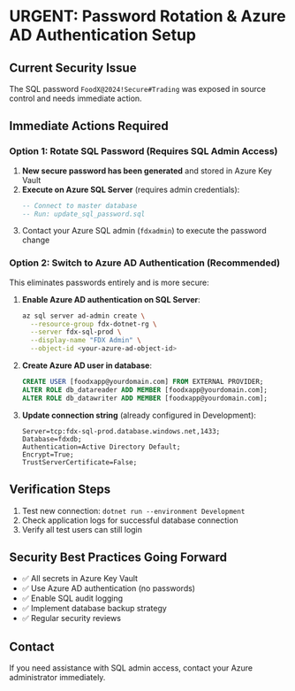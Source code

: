 # URGENT: Password Rotation & Azure AD Authentication Setup

## Current Security Issue
The SQL password `FoodX@2024!Secure#Trading` was exposed in source control and needs immediate action.

## Immediate Actions Required

### Option 1: Rotate SQL Password (Requires SQL Admin Access)
1. **New secure password has been generated** and stored in Azure Key Vault
2. **Execute on Azure SQL Server** (requires admin credentials):
   ```sql
   -- Connect to master database
   -- Run: update_sql_password.sql
   ```
3. Contact your Azure SQL admin (`fdxadmin`) to execute the password change

### Option 2: Switch to Azure AD Authentication (Recommended)
This eliminates passwords entirely and is more secure:

1. **Enable Azure AD authentication on SQL Server**:
   ```bash
   az sql server ad-admin create \
     --resource-group fdx-dotnet-rg \
     --server fdx-sql-prod \
     --display-name "FDX Admin" \
     --object-id <your-azure-ad-object-id>
   ```

2. **Create Azure AD user in database**:
   ```sql
   CREATE USER [foodxapp@yourdomain.com] FROM EXTERNAL PROVIDER;
   ALTER ROLE db_datareader ADD MEMBER [foodxapp@yourdomain.com];
   ALTER ROLE db_datawriter ADD MEMBER [foodxapp@yourdomain.com];
   ```

3. **Update connection string** (already configured in Development):
   ```
   Server=tcp:fdx-sql-prod.database.windows.net,1433;
   Database=fdxdb;
   Authentication=Active Directory Default;
   Encrypt=True;
   TrustServerCertificate=False;
   ```

## Verification Steps
1. Test new connection: `dotnet run --environment Development`
2. Check application logs for successful database connection
3. Verify all test users can still login

## Security Best Practices Going Forward
- ✅ All secrets in Azure Key Vault
- ✅ Use Azure AD authentication (no passwords)
- ✅ Enable SQL audit logging
- ✅ Implement database backup strategy
- ✅ Regular security reviews

## Contact
If you need assistance with SQL admin access, contact your Azure administrator immediately.
